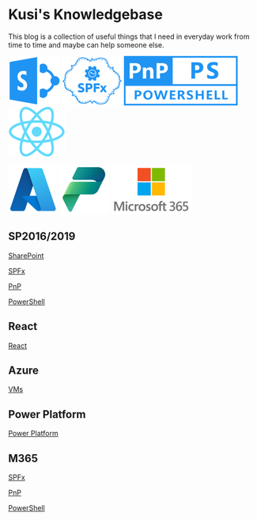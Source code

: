 # Kusi's Knowledgebase

This blog is a collection of useful things that I need in everyday work from time to time and maybe can help someone else.

[![SharePoint](./assets/sp.png)](./onPrem/SP/index.md)
[![SPFx](./assets/spfx.png)](./onPrem/SPFx/index.md)
[![PnP-Framework](./assets/pnp.png)](./onPrem/PnP/index.md)
[![React](./assets/react.png)](./React/index.md)

[![Azure](./assets/azure.png)](./Azure/VMs/index.md)
[![Power Platform](./assets/pp.png)](./PowerPlatform/index.md)
[![M365](./assets/m365.png)](./M365/SPFx/index.md)

## SP2016/2019

[SharePoint](./onPrem/SP/index.md)

[SPFx](./onPrem/SPFx/index.md)

[PnP](./onPrem/PnP/index.md)

[PowerShell](./onPrem/PowerShell/index.md)

## React

[React](./React/index.md)

## Azure

[VMs](./Azure/VMs/index.md)

## Power Platform

[Power Platform](./PowerPlatform/index.md)

## M365

[SPFx](./M365/SPFx/index.md)

[PnP](./M365/PnP/index.md)

[PowerShell](./M365/PowerShell/index.md)
